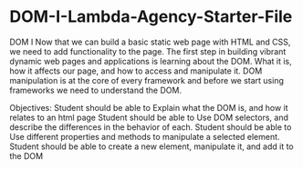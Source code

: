 # DOM-I-Lambda-Agency-Starter-File #

DOM I
Now that we can build a basic static web page with HTML and CSS, we need to add functionality to the page. The first step in building vibrant dynamic web pages and applications is learning about the DOM. What it is, how it affects our page, and how to access and manipulate it. DOM manipulation is at the core of every framework and before we start using frameworks we need to understand the DOM.

Objectives:
Student should be able to Explain what the DOM is, and how it relates to an html page
Student should be able to Use DOM selectors, and describe the differences in the behavior of each.
Student should be able to Use different properties and methods to manipulate a selected element.
Student should be able to create a new element, manipulate it, and add it to the DOM
